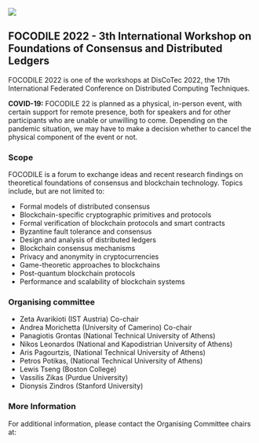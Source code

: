 [![](https://www.discotec.org/2022/discotec2022-banner.jpeg)](https://www.discotec.org/2022/)

## FOCODILE 2022 - 3th International Workshop on Foundations of Consensus and Distributed Ledgers

FOCODILE 2022 is one of the workshops at DisCoTec 2022, the 17th International Federated Conference on Distributed Computing Techniques.  

**COVID-19:** FOCODILE 22 is planned as a physical, in-person event, with certain support for remote presence, both for speakers and for other participants who are unable or unwilling to come. Depending on the 
pandemic situation, we may have to make a decision whether to cancel the physical component of the event or not.

### Scope
FOCODILE is a forum to exchange ideas and recent research findings on theoretical foundations of consensus and blockchain technology. Topics include, but are not limited to:

* Formal models of distributed consensus
* Blockchain-specific cryptographic primitives and protocols
* Formal verification of blockchain protocols and smart contracts
* Byzantine fault tolerance and consensus
* Design and analysis of distributed ledgers
* Blockchain consensus mechanisms
* Privacy and anonymity in cryptocurrencies
* Game-theoretic approaches to blockchains
* Post-quantum blockchain protocols
* Performance and scalability of blockchain systems


### Organising committee
* Zeta Avarikioti (IST Austria) Co-chair
* Andrea Morichetta (University of Camerino) Co-chair
* Panagiotis Grontas (National Technical University of Athens)
* Nikos Leonardos (National and Kapodistrian University of Athens)
* Aris Pagourtzis, (National Technical University of Athens)
* Petros Potikas, (National Technical University of Athens)
* Lewis Tseng (Boston College)
* Vassilis Zikas (Purdue University)
* Dionysis Zindros (Stanford University)


### More Information
For additional information, please contact the Organising Committee chairs at: 
